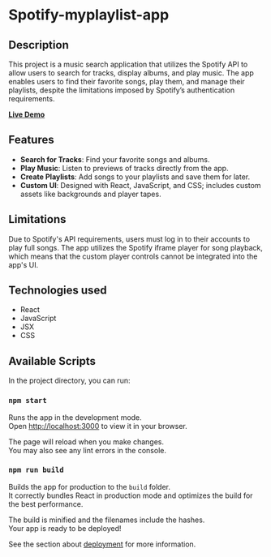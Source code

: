 # Spotify-myplaylist-app

## Description

This project is a music search application that utilizes the Spotify API to allow users to search for tracks, display albums, and play music. The app enables users to find their favorite songs, play them, and manage their playlists, despite the limitations imposed by Spotify’s authentication requirements.

**[Live Demo](https://spotify-myplaylist-dev.netlify.app/)**

## Features

- **Search for Tracks**: Find your favorite songs and albums.
- **Play Music**: Listen to previews of tracks directly from the app.
- **Create Playlists**: Add songs to your playlists and save them for later.
- **Custom UI**: Designed with React, JavaScript, and CSS; includes custom assets like backgrounds and player tapes.


## Limitations

Due to Spotify's API requirements, users must log in to their accounts to play full songs. The app utilizes the Spotify iframe player for song playback, which means that the custom player controls cannot be integrated into the app's UI.

## Technologies used

- React
- JavaScript
- JSX
- CSS

## Available Scripts

In the project directory, you can run:

### `npm start`

Runs the app in the development mode.\
Open [http://localhost:3000](http://localhost:3000) to view it in your browser.

The page will reload when you make changes.\
You may also see any lint errors in the console.

### `npm run build`

Builds the app for production to the `build` folder.\
It correctly bundles React in production mode and optimizes the build for the best performance.

The build is minified and the filenames include the hashes.\
Your app is ready to be deployed!

See the section about [deployment](https://facebook.github.io/create-react-app/docs/deployment) for more information.
